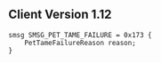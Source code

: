 ## Client Version 1.12

```rust,ignore
smsg SMSG_PET_TAME_FAILURE = 0x173 {
    PetTameFailureReason reason;    
}

```

